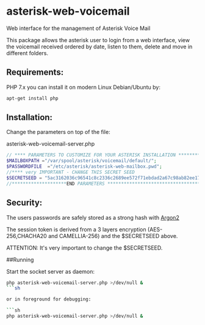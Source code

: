 # asterisk-web-voicemail
Web interface for the  management of Asterisk Voice Mail

This package allows the asterisk user to login from a web interface, view
the voicemail received ordered by date, listen to them, delete and move in
different folders.

## Requirements:

PHP 7.x
you can install it on modern Linux Debian/Ubuntu by:

```sh
apt-get install php
```

## Installation:

Change the parameters on top of the file: 

asterisk-web-voicemail-server.php


```php
// **** PARAMETERS TO CUSTOMIZE FOR YOUR ASTERISK INSTALLATION *******************
$MAILBOXPATH ="/var/spool/asterisk/voicemail/default/";
$PASSWORDFILE  ="/etc/asterisk/asterisk-web-mailbox.pwd";
//**** very IMPORTANT - CHANGE THIS SECRET SEED 
$SECRETSEED = "5ac3162036c96541c8c2336c2689ee572f71ebdad2a67c98ab82ee1725436a56"; 
//********************END PARAMETERS *********************************************
```

## Security:

The users passwords are safely stored as a strong hash with [Argon2](https://en.wikipedia.org/wiki/Argon2)

The session token is derived from a 3 layers encryption (AES-256,CHACHA20 and CAMELLIA-256)
and the $SECRETSEED above. 

ATTENTION: It's very important to change the $SECRETSEED.


##Running

Start the socket server as daemon:

```sh
php asterisk-web-voicemail-server.php >/dev/null &
```sh

or in foreground for debugging:

```sh
php asterisk-web-voicemail-server.php >/dev/null &
```



